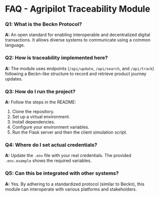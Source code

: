 # FAQ - Agripilot Traceability Module

### Q1: What is the Beckn Protocol?
**A:** An open standard for enabling interoperable and decentralized digital transactions. It allows diverse systems to communicate using a common language.

### Q2: How is traceability implemented here?
**A:** The module uses endpoints (`/api/update`, `/api/search`, and `/api/track`) following a Beckn-like structure to record and retrieve product journey updates.

### Q3: How do I run the project?
**A:** Follow the steps in the README:
1. Clone the repository.
2. Set up a virtual environment.
3. Install dependencies.
4. Configure your environment variables.
5. Run the Flask server and then the client simulation script.

### Q4: Where do I set actual credentials?
**A:** Update the `.env` file with your real credentials. The provided `.env.example` shows the required variables.

### Q5: Can this be integrated with other systems?
**A:** Yes. By adhering to a standardized protocol (similar to Beckn), this module can interoperate with various platforms and stakeholders.
